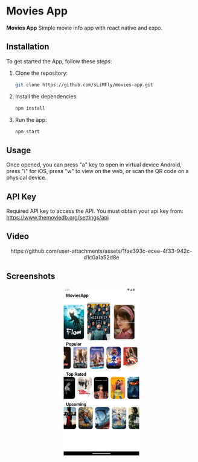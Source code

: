 # Movies App

**Movies App** Simple movie info app with react native and expo.

## Installation

To get started the App, follow these steps:

1. Clone the repository:
   ```bash
   git clone https://github.com/sLiMFly/movies-app.git
   ```
2. Install the dependencies:
   ```bash
   npm install
   ```
3. Run the app:
   ```bash
   npm start
   ```

## Usage

Once opened, you can press "a" key to open in virtual device Android, press "i" for iOS, press "w" to view on the web, or scan the QR code on a physical device.

## API Key

Required API key to access the API.
You must obtain your api key from: https://www.themoviedb.org/settings/api

## Video

<div align="center">
https://github.com/user-attachments/assets/1fae393c-ecee-4f33-942c-d1c0a1a52d8e
</div>


## Screenshots

<div align="center">
    <img src="./assets/screenshots/movies-app.png" alt="Navigation App Screenshot" width="200"/>
</div>
